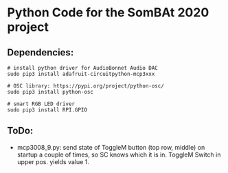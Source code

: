 # Python Code for the SomBAt 2020 project

## Dependencies: 
````
# install python driver for AudioBonnet Audio DAC
sudo pip3 install adafruit-circuitpython-mcp3xxx

# OSC library: https://pypi.org/project/python-osc/
sudo pip3 install python-osc

# smart RGB LED driver
sudo pip3 install RPI.GPIO
````


## ToDo:
- mcp3008_9.py: send state of ToggleM button (top row, middle) on startup  a couple of times, so SC knows which it is in. 
ToggleM Switch in upper pos. yields value 1. 


